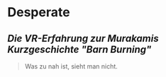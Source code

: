 # Desperate
## *Die VR-Erfahrung zur Murakamis Kurzgeschichte "Barn Burning"*

> Was zu nah ist, sieht man nicht.

